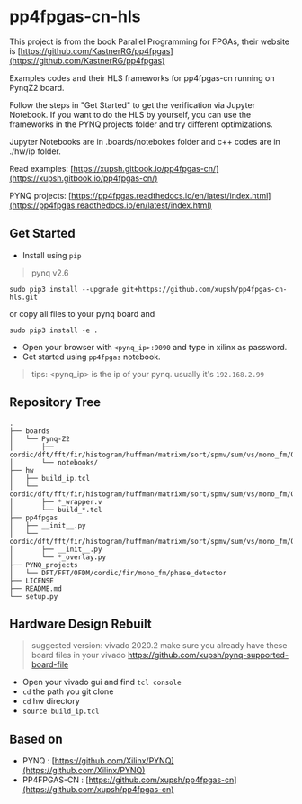 # pp4fpgas-cn-hls
This project is from the book Parallel Programming for FPGAs, their website is [https://github.com/KastnerRG/pp4fpgas](https://github.com/KastnerRG/pp4fpgas)

Examples codes and their HLS frameworks for pp4fpgas-cn running on PynqZ2 board.

Follow the steps in "Get Started" to get the verification via Jupyter Notebook. If you want to do the HLS by yourself, you can use the frameworks in the PYNQ projects folder and try different optimizations.

Jupyter Notebooks are in .boards/notebokes folder and c++ codes are in ./hw/ip folder.

Read examples: [https://xupsh.gitbook.io/pp4fpgas-cn/](https://xupsh.gitbook.io/pp4fpgas-cn/)

PYNQ projects: [https://pp4fpgas.readthedocs.io/en/latest/index.html](https://pp4fpgas.readthedocs.io/en/latest/index.html)

## Get Started

- Install using `pip`
> pynq v2.6

```console
sudo pip3 install --upgrade git+https://github.com/xupsh/pp4fpgas-cn-hls.git
```

or copy all files to your pynq board and
```console
sudo pip3 install -e .
```

- Open your browser with `<pynq_ip>:9090` and type in xilinx as password.
- Get started using `pp4fpgas` notebook.

> tips: <pynq_ip> is the ip of your pynq. usually it's `192.168.2.99`

## Repository Tree
```
.
├── boards
│   └── Pynq-Z2
│   	├── cordic/dft/fft/fir/histogram/huffman/matrixm/sort/spmv/sum/vs/mono_fm/OFDM/phase_detector
│   	└── notebooks/
├── hw
│   ├── build_ip.tcl
│   └── cordic/dft/fft/fir/histogram/huffman/matrixm/sort/spmv/sum/vs/mono_fm/OFDM/phase_detector
│   	├── *_wrapper.v
│   	└── build_*.tcl
├── pp4fpgas
│   ├── __init__.py
│   └── cordic/dft/fft/fir/histogram/huffman/matrixm/sort/spmv/sum/vs/mono_fm/OFDM/phase_detector
│   	├── __init__.py
│   	└── *_overlay.py
├── PYNQ_projects
│   └── DFT/FFT/OFDM/cordic/fir/mono_fm/phase_detector
├── LICENSE
├── README.md
└── setup.py
```

## Hardware Design Rebuilt
> suggested version: vivado 2020.2
> make sure you already have these board files in your vivado
> https://github.com/xupsh/pynq-supported-board-file

- Open your vivado gui and find `tcl console`
- `cd` the path you git clone
- `cd` hw directory
- `source build_ip.tcl`

## Based on
- PYNQ : [https://github.com/Xilinx/PYNQ](https://github.com/Xilinx/PYNQ)
- PP4FPGAS-CN : [https://github.com/xupsh/pp4fpgas-cn](https://github.com/xupsh/pp4fpgas-cn)

